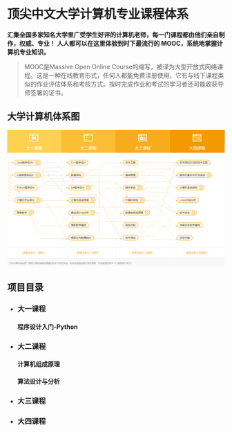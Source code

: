 # 顶尖中文大学计算机专业课程体系
**汇集全国多家知名大学里广受学生好评的计算机老师，每一门课程都由他们亲自制作，权威、专业！ 人人都可以在这里体验到时下最流行的 MOOC，系统地掌握计算机专业知识。**
> MOOC是Massive Open Online Course的缩写，被译为大型开放式网络课程。这是一种在线教育形式，任何人都能免费注册使用，它有与线下课程类似的作业评估体系和考核方式。按时完成作业和考试的学习者还可能收获导师签署的证书。
## 大学计算机体系图

![计算机课程](resource/计算机课程体系图.png)

## 项目目录

- ### 大一课程

    #### 程序设计入门-Python


- ### 大二课程
    #### 计算机组成原理
    
    #### 算法设计与分析


- ### 大三课程

- ### 大四课程